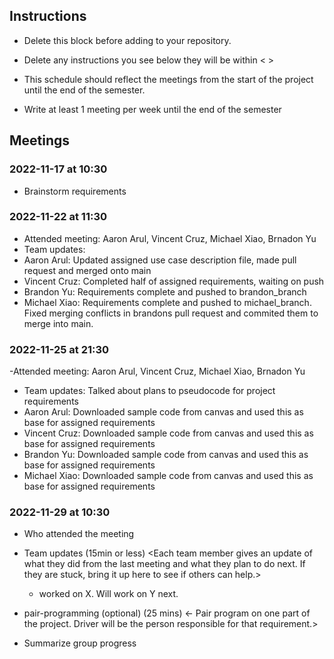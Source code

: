 ## Instructions

- Delete this block before adding to your repository. 

- Delete any instructions you see below they will be within < >
  
- This schedule should reflect the meetings from the start of the project until the end of the semester.

- Write at least 1 meeting per week until the end of the semester

  
## Meetings
### 2022-11-17 at 10:30
- Brainstorm requirements

### 2022-11-22 at 11:30
- Attended meeting: Aaron Arul, Vincent Cruz, Michael Xiao, Brnadon Yu
- Team updates: 
- Aaron Arul: Updated assigned use case description file, made pull request and merged onto main
- Vincent Cruz: Completed half of assigned requirements, waiting on push
- Brandon Yu: Requirements complete and pushed to brandon_branch
- Michael Xiao: Requirements complete and pushed to michael_branch. Fixed merging conflicts in brandons pull request and commited them to merge into main. 


### 2022-11-25 at 21:30
-Attended meeting: Aaron Arul, Vincent Cruz, Michael Xiao, Brnadon Yu
- Team updates: Talked about plans to pseudocode for project requirements
- Aaron Arul: Downloaded sample code from canvas and used this as base for assigned requirements
- Vincent Cruz: Downloaded sample code from canvas and used this as base for assigned requirements
- Brandon Yu: Downloaded sample code from canvas and used this as base for assigned requirements
- Michael Xiao: Downloaded sample code from canvas and used this as base for assigned requirements


### 2022-11-29 at 10:30
- Who attended the meeting
- Team updates (15min or less)
  <Each team member gives an update of what they did from the last meeting and what they plan to do next. If they are stuck, bring it up here to see if others can help.>
  - <name> worked on X. Will work on Y next. 

- pair-programming (optional) (25 mins)
  <- Pair program on one part of the project. Driver will be the person responsible for that requirement.>

- Summarize group progress
